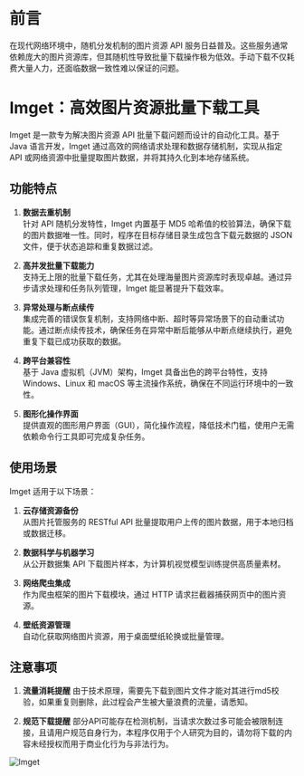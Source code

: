 # 前言

在现代网络环境中，随机分发机制的图片资源 API 服务日益普及。这些服务通常依赖庞大的图片资源库，但其随机性导致批量下载操作极为低效。手动下载不仅耗费大量人力，还面临数据一致性难以保证的问题。

# Imget：高效图片资源批量下载工具

Imget 是一款专为解决图片资源 API 批量下载问题而设计的自动化工具。基于 Java 语言开发，Imget 通过高效的网络请求处理和数据存储机制，实现从指定 API 或网络资源中批量提取图片数据，并将其持久化到本地存储系统。

## 功能特点

1. **数据去重机制**  
   针对 API 随机分发特性，Imget 内置基于 MD5 哈希值的校验算法，确保下载的图片数据唯一性。同时，程序在目标存储目录生成包含下载元数据的 JSON 文件，便于状态追踪和重复数据过滤。

2. **高并发批量下载能力**  
   支持无上限的批量下载任务，尤其在处理海量图片资源库时表现卓越。通过异步请求处理和任务队列管理，Imget 能显著提升下载效率。

3. **异常处理与断点续传**  
   集成完善的错误恢复机制，支持网络中断、超时等异常场景下的自动重试功能。通过断点续传技术，确保任务在异常中断后能够从中断点继续执行，避免重复下载已成功获取的数据。

4. **跨平台兼容性**  
   基于 Java 虚拟机（JVM）架构，Imget 具备出色的跨平台特性，支持 Windows、Linux 和 macOS 等主流操作系统，确保在不同运行环境中的一致性。

5. **图形化操作界面**  
   提供直观的图形用户界面（GUI），简化操作流程，降低技术门槛，使用户无需依赖命令行工具即可完成复杂任务。

## 使用场景

Imget 适用于以下场景：

1. **云存储资源备份**  
   从图片托管服务的 RESTful API 批量提取用户上传的图片数据，用于本地归档或数据迁移。

2. **数据科学与机器学习**  
   从公开数据集 API 下载图片样本，为计算机视觉模型训练提供高质量素材。

3. **网络爬虫集成**  
   作为爬虫框架的图片下载模块，通过 HTTP 请求拦截器捕获网页中的图片资源。

4. **壁纸资源管理**  
   自动化获取网络图片资源，用于桌面壁纸轮换或批量管理。
   

## 注意事项

1. **流量消耗提醒**
   由于技术原理，需要先下载到图片文件才能对其进行md5校验，如果重复则删除，此过程会产生被大量浪费的流量，请悉知。

2. **规范下载提醒**
   部分API可能存在检测机制，当请求次数过多可能会被限制连接，且请用户规范自身行为，本程序仅用于个人研究为目的，请勿将下载的内容未经授权而用于商业化行为与非法行为。


![Imget](https://files-plus.coldsea.vip/gitcp/imget/app.jpg)